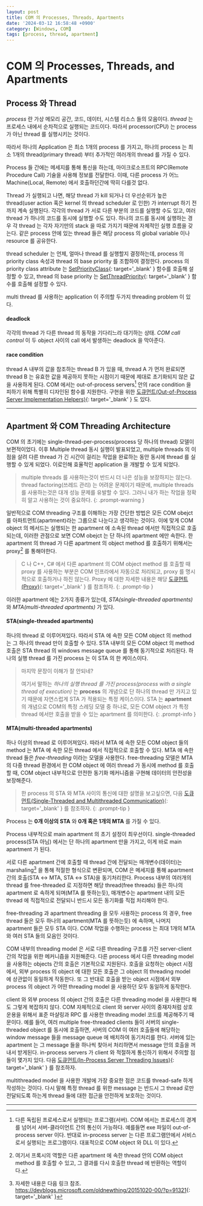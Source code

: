 ```yaml
---
layout: post
title: COM 의 Processes, Threads, Apartments
date: '2024-03-12 16:58:48 +0900'
category: [Windows, COM]
tags: [process, thread, apartment]
---
```


# COM 의 Processes, Threads, and Apartments
## Process 와 Thread
*process* 란 가상 메모리 공간, 코드, 데이터, 시스템 리소스 들의 모음이다. *thread* 는 프로세스 내에서 순차적으로 실행되는 코드이다. 따라서 processor(CPU) 는 process 가 아닌 thread 를 실행시키는 것이다.

따라서 하나의 Application 은 최소 1개의 process 를 가지고, 하나의 process 는 최소 1개의 thread(primary thread) 부터 추가적인 여러개의 thread 를 가질 수 있다.

Process 들 간에는 메세지를 통해 통신을 하는데, 마이크로소프트의 RPC(Remote Procedure Call) 기술을 사용해 정보를 전달한다. 이때, 다른 process 가 어느 Machine(Local, Remote) 에서 호출하던간에 딱히 다를것 없다.

Thread 가 실행되고 나면, 해당 thread 가 kill 되거나 더 우선순위가 높은 thread(user action 혹은 kernel 의 thread scheduler 로 인한) 가 interrupt 하기 전까지 계속 실행된다. 각각의 thread 가 서로 다른 부분의 코드를 실행할 수도 있고, 여러 thread 가 하나의 코드를 동시에 실행할 수도 있다. 하나의 코드를 동시에 실행하는 경우 각 thread 는 각자 자기만의 stack 을 따로 가지기 때문에 자체적인 실행 흐름을 갖는다. 같은 process 안에 있는 thread 들은 해당 process 의 global variable 이나 resource 를 공유한다.

thread scheduler 는 언제, 얼마나 thread 를 실행할지 결정하는데, process 의 priority class 속성과 thread 의 base priority 를 조합하여 결정한다. process 의 priority class attribute 는 [SetPriorityClass](https://learn.microsoft.com/en-us/windows/desktop/api/processthreadsapi/nf-processthreadsapi-setpriorityclass){: target='_blank' } 함수를 호출해 설정할 수 있고, thread 의 base priority 는 [SetThreadPriority](https://learn.microsoft.com/en-us/windows/desktop/api/processthreadsapi/nf-processthreadsapi-setthreadpriority){: target='_blank' } 함수를 호출해 설정할 수 있다.

multi thread 를 사용하는 application 이 주의할 두가지 threading problem 이 있다.

#### deadlock
각각의 thread 가 다른 thread 의 동작을 기다리느라 대기하는 상태. *COM call control* 이 두 object 사이의 call 에서 발생하는 deadlock 을 막아준다.

#### race condition
thread A 내부의 값을 참조하는 thread B 가 있을 때, thread A 가 먼저 완료되면 thread B 는 유효한 값을 제공하지 못하는 시점이기 때문에 제대로 초기화되지 않은 값을 사용하게 된다. COM 에서는 out-of-process servers[^fn1] 안의 race condition 을 피하기 위해 특별히 디자인된 함수를 지원한다. 구현을 위한 [도큐먼트(Out-of-Process Server Implementation Helpers)](https://learn.microsoft.com/en-us/windows/win32/com/out-of-process-server-implementation-helpers){: target='_blank' } 도 있다.

---

## Apartment 와 COM Threading Architecture
COM 의 초기에는 single-thread-per-process(process 당 하나의 thread) 모델이 보편적이었다. 이후 Multiple thread 동시 실행이 발표되었고, multiple threads 의 이점을 살려 다른 thread 가 긴 시간이 걸리는 작업을 완료하는 동안 동시에 thread 를 실행할 수 있게 되었다. 이로인해 효율적인 application 을 개발할 수 있게 되었다.

> multiple threads 를 사용하는것이 반드시 더 나은 성능을 보장하지는 않는다. thread factoring(쓰레드 관리) 는 어려운 문제이기 때문에, multiple threads 를 사용하는것은 대개 성능 문제를 유발할 수 있다. 그러니 내가 하는 작업을 정확히 알고 사용하는 것이 중요하다.
{: .prompt-warning }

일반적으로 COM threading 구조를 이해하는 가장 간단한 방법은 모든 COM obejct 를 아파트먼트(apartment)라는 그룹으로 나눈다고 생각하는 것이다. 이에 맞게 COM object 의 메서드는 실행되는 한 apartment 에 소속된 thread 에서만 직접적으로 호출되는데, 이러한 관점으로 보면 COM obejct 는 단 하나의 apartment 에만 속한다. 한 apartment 의 thread 가 다른 apartment 의 object method 를 호출하기 위해서는 proxy[^fn2] 를 통해야한다.

> C 나 C++, C# 에서 다른 apartment 의 COM object method 를 호출할 때 proxy 를 사용하는 부분은 COM 인프라에서 자동으로 처리되고, proxy 를 명시적으로 호출하거나 하진 않는다. Proxy 에 대한 자세한 내용은 해당 [도큐먼트(Proxy)](https://learn.microsoft.com/en-us/windows/win32/com/proxy){: target='_blank' } 를 참조하자.
{: .prompt-tip }

이러한 apartment 에는 2가지 종류가 있는데, *STA(single-threaded apartments)* 와 *MTA(multi-threaded apartments)* 가 있다.

#### STA(single-threaded apartments)
하나의 thread 로 이루어져있다. 따라서 STA 에 속한 모든 COM object 의 method 는 그 하나의 thread 만이 호출할 수 있다. STA 내부의 모든 COM object 의 method 호출은 STA thread 의 windows message queue 를 통해 동기적으로 처리된다. 하나의 실행 thread 를 가진 process 는 이 STA 의 한 케이스이다.

> 마지막 문장이 이해가 잘 안되네?
>
> 여기서 말하는 *하나의 실행 thread 를 가진 process(process with a single thread of execution)* 는 **process** 의 개념으로 단 하나의 thread 만 가지고 있기 때문에 자연스럽게 STA 가 적용되는 특정 케이스이다. STA 는 **apartment** 의 개념으로 COM의 특정 스레딩 모델 중 하나로, 모든 COM object 가 특정 thread 에서만 호출을 받을 수 있는 apartment 를 의미한다.
{: .prompt-info }

#### MTA(multi-threaded apartments)
하나 이상의 thread 로 이루어져있다. 따라서 MTA 에 속한 모든 COM object 들의 method 는 MTA 에 속한 모든 thread 에서 직접적으로 호출할 수 있다. MTA 에 속한 thread 들은 *free-threading* 이라는 모델을 사용한다. free-threading 모델은 MTA 의 다중 thread 환경에서 한 COM object 에 여러 thread 가 동시에 method 를 호출할 때, COM object 내부적으로 안전한 동기화 메커니즘을 구현해 데이터의 안전성을 보장해준다.

> 한 process 의 STA 와 MTA 사이의 통신에 대한 설명을 보고싶으면, 다음 [도큐먼트(Single-Threaded and Multithreaded Communication)](https://learn.microsoft.com/en-us/windows/win32/com/single-threaded-and-multithreaded-communication){: target='_blank' } 를 참조하자.
{: .prompt-tip }

Process 는 **0개 이상의 STA** 와 **0개 혹은 1개의 MTA** 를 가질 수 있다.

Process 내부적으로 main apartment 의 초기 설정이 최우선이다. single-threaded process(STA 아님) 에서는 단 하나의 apartment 만을 가지고, 이게 바로 main apartment 가 된다.

서로 다른 apartment 간에 호출할 때 thread 간에 전달되는 매개변수(데이터)는 marshaling[^fn3] 을 통해 적절한 형식으로 변환되며, COM 은 메세지를 통해 apartment 간의 호출(STA ↔ MTA, STA ↔ STA)을 동기처리한다. Process 내부의 여러개의 thread 를 free-threaded 로 지정하면 해당 thread(free threads) 들은 하나의 apartment 로 속하게 되며(MTA 를 뜻하는듯), 매개변수는 apartment 내의 모든 thread 에 직접적으로 전달되니 반드시 모든 동기화를 직접 처리해야 한다. 

free-threading 과 apartment threading 을 모두 사용하는 process 의 경우, free thread 들은 모두 하나의 apartment(MTA 를 뜻하는듯) 에 속하며, 나머지 apartment 들은 모두 STA 이다. COM 작업을 수행하는 process 는 최대 1개의 MTA 와 여러 STA 들의 모음인 것이다.

COM 내부의 threading model 은 서로 다른 threading 구조를 가진 server-client 간의 작업을 위한 메커니즘을 지원해준다. 다른 process 에서 다른 threading model 을 사용하는 objects 간의 호출은 기본적으로 지원된다. 호출을 요청하는 object 시점에서, 외부 process 의 object 에 대한 모든 호출은 그 object 의 threading model 에 상관없이 동일하게 작동한다. 또 그 반대로 호출을 받는 object 시점에서 외부 process 의 object 가 어떤 threading model 을 사용하던 모두 동일하게 동작한다.

client 와 외부 process 의 object 간의 호출은 다른 threading model 을 사용한다 해도 그렇게 복잡하지 않다. COM 자체적으로 client 와 server 사이의 중재자처럼 상호운용을 위해서 표준 마샬링과 RPC 를 사용한 threading model 코드를 제공해주기 때문이다. 예를 들어, 여러 multiple free-threaded clients 들이 서버의 single-threaded object 를 동시에 호출하면, 서버의 COM 이 여러 호출들에 해당하는 window message 들을 message queue 에 배치하여 동기처리를 한다. 서버에 있는 apartment 는 그 message 들을 하나씩 찾아서 처리하면서 message 안의 호출을 꺼내서 받게된다. in-process servers 가 client 와 적절하게 통신하기 위해서 주의할 점들이 몇가지 있다. 다음 [도큐먼트(In-Process Server Threading Issues)](https://learn.microsoft.com/en-us/windows/win32/com/in-process-server-threading-issues){: target='_blank' } 를 참조하자.

multithreaded model 을 사용한 개발에 가장 중요한 점은 코드를 thread-safe 하게 작성하는 것이다. 다시 말해 특정 thread 를 위한 message 는 반드시 그 thread 로만 전달되도록 하는게 thread 들에 대한 접근을 안전하게 보호하는 것이다.

---

[^fn1]: 다른 독립된 프로세스로서 실행되는 프로그램(서버). COM 에서는 프로세스의 경계를 넘어서 서버-클라이언트 간의 통신이 가능하다. 예를들면 exe 파일이 out-of-process server 이다. 반대로 in-process server 는 다른 프로그램안에서 서비스로서 실행되는 프로그램이다. 대표적으로 COM object 와 DLL 이 있다.
[^fn2]: 여기서 프록시의 역할은 다른 apartment 에 속한 thread 안의 COM object method 를 호출할 수 있고, 그 결과를 다시 호출한 thread 에 반환하는 역할이다.
[^fn3]: 자세한 내용은 다음 링크 참조. <https://devblogs.microsoft.com/oldnewthing/20151020-00/?p=91321>{: target='_blank' }